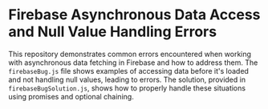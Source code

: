 # Firebase Asynchronous Data Access and Null Value Handling Errors

This repository demonstrates common errors encountered when working with asynchronous data fetching in Firebase and how to address them.  The `firebaseBug.js` file shows examples of accessing data before it's loaded and not handling null values, leading to errors.  The solution, provided in `firebaseBugSolution.js`, shows how to properly handle these situations using promises and optional chaining.